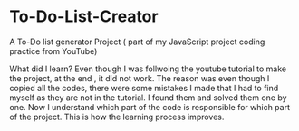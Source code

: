 # To-Do-List-Creator
A To-Do list generator Project ( part of my JavaScript project coding practice from YouTube) 

What did I learn? Even though I was follwoing the youtube tutorial to make the project, at the end , it did not work. The reason was even though I copied all the codes, there were some mistakes I made that I had to find myself as they are not in the tutorial. I found them and solved them one by one. Now I understand which part of the code is responsible for which part of the project. 
This is how the learning process improves. 

